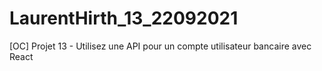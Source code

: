# LaurentHirth_13_22092021
[OC] Projet 13 - Utilisez une API pour un compte utilisateur bancaire avec React
